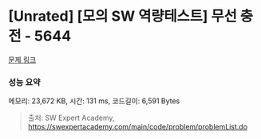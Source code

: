 # [Unrated] [모의 SW 역량테스트] 무선 충전 - 5644 

[문제 링크](https://swexpertacademy.com/main/code/problem/problemDetail.do?contestProbId=AWXRDL1aeugDFAUo) 

### 성능 요약

메모리: 23,672 KB, 시간: 131 ms, 코드길이: 6,591 Bytes



> 출처: SW Expert Academy, https://swexpertacademy.com/main/code/problem/problemList.do